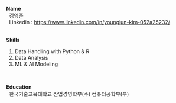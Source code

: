 **Name**<br>
&nbsp;&nbsp;김영준<br>
&nbsp;&nbsp;Linkedin : https://www.linkedin.com/in/youngjun-kim-052a25232/<br>
<br>

**Skills**<br>
1. Data Handling with Python & R<br>
2. Data Analysis<br>
3. ML & AI Modeling<br>
<br>

**Education**<br>
&nbsp;&nbsp;한국기술교육대학교 산업경영학부(주) 컴퓨터공학부(부)
<br><br>
